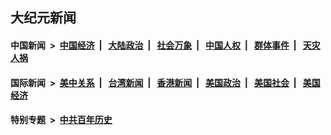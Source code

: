 ## 大纪元新闻

#### 中国新闻 &nbsp;>&nbsp; [中国经济](indexes/ncid283/README.md?09110845) &nbsp;| &nbsp; [大陆政治](indexes/ncid277/README.md?09110845) &nbsp;| &nbsp; [社会万象](indexes/ncid282/README.md?09110845) &nbsp;| &nbsp; [中国人权](indexes/ncid278/README.md?09110845) &nbsp;| &nbsp; [群体事件](indexes/ncid279/README.md?09110845) &nbsp;| &nbsp; [天灾人祸](indexes/ncid280/README.md?09110845)

#### 国际新闻 &nbsp;>&nbsp; [美中关系](indexes/nf1412576/README.md?09110845) &nbsp;| &nbsp; [台湾新闻](indexes/ncid1349361/README.md?09110845) &nbsp;| &nbsp; [香港新闻](indexes/ncid1349362/README.md?09110845) &nbsp;| &nbsp; [美国政治](indexes/ncid1078159/README.md?09110845) &nbsp;| &nbsp; [美国社会](indexes/ncid1078160/README.md?09110845) &nbsp;| &nbsp; [美国经济](indexes/ncid1078158/README.md?09110845)

#### 特别专题 &nbsp;>&nbsp; [中共百年历史](https://github.com/epoch-news/epoch-special/blob/master/README.md?09110845)  
